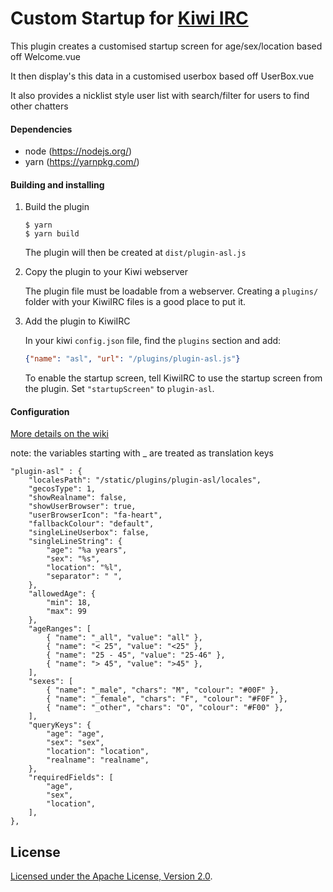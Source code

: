 # Custom Startup for [Kiwi IRC](https://kiwiirc.com)

This plugin creates a customised startup screen for age/sex/location based off Welcome.vue

It then display's this data in a customised userbox based off UserBox.vue

It also provides a nicklist style user list with search/filter for users to find other chatters

#### Dependencies
* node (https://nodejs.org/)
* yarn (https://yarnpkg.com/)

#### Building and installing

1. Build the plugin

   ```console
   $ yarn
   $ yarn build
   ```

   The plugin will then be created at `dist/plugin-asl.js`

2. Copy the plugin to your Kiwi webserver

   The plugin file must be loadable from a webserver. Creating a `plugins/` folder with your KiwiIRC files is a good place to put it.

3. Add the plugin to KiwiIRC

   In your kiwi `config.json` file, find the `plugins` section and add:
   ```json
   {"name": "asl", "url": "/plugins/plugin-asl.js"}
   ```

   To enable the startup screen, tell KiwiIRC to use the startup screen from the plugin. Set `"startupScreen"` to `plugin-asl`.

#### Configuration

[More details on the wiki](https://github.com/ItsOnlyBinary/kiwiirc-plugin-asl/wiki/Configuration)

note: the variables starting with _ are treated as translation keys

```
"plugin-asl" : {
    "localesPath": "/static/plugins/plugin-asl/locales",
    "gecosType": 1,
    "showRealname": false,
    "showUserBrowser": true,
    "userBrowserIcon": "fa-heart",
    "fallbackColour": "default",
    "singleLineUserbox": false,
    "singleLineString": {
        "age": "%a years",
        "sex": "%s",
        "location": "%l",
        "separator": " ",
    },
    "allowedAge": {
        "min": 18,
        "max": 99
    },
    "ageRanges": [
        { "name": "_all", "value": "all" },
        { "name": "< 25", "value": "<25" },
        { "name": "25 - 45", "value": "25-46" },
        { "name": "> 45", "value": ">45" },
    ],
    "sexes": [
        { "name": "_male", "chars": "M", "colour": "#00F" },
        { "name": "_female", "chars": "F", "colour": "#F0F" },
        { "name": "_other", "chars": "O", "colour": "#F00" },
    ],
    "queryKeys": {
        "age": "age",
        "sex": "sex",
        "location": "location",
        "realname": "realname",
    },
    "requiredFields": [
        "age",
        "sex",
        "location",
    ],
},
```

## License

[Licensed under the Apache License, Version 2.0](LICENSE).
